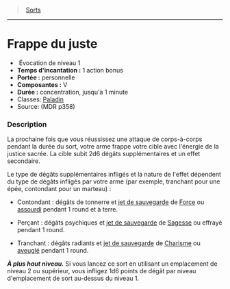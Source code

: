 ﻿> [Sorts](hd_spells.md)

---

# Frappe du juste

-  Évocation de niveau 1
- **Temps d'incantation :** 1 action bonus
- **Portée :** personnelle
- **Composantes :** V</Components-->
- **Durée :** concentration, jusqu'à 1 minute
- Classes: [Paladin](hd_paladin.md)
- Source: (MDR p358)

### Description

La prochaine fois que vous réussissez une attaque de corps-à-corps pendant la durée du sort, votre arme frappe votre cible avec l'énergie de la justice sacrée. La cible subit 2d6 dégâts supplémentaires et un effet secondaire.

Le type de dégâts supplémentaires infligés et la nature de l'effet dépendent du type de dégâts infligés par votre arme (par exemple, tranchant pour une épée, contondant pour un marteau) :

* Contondant : dégâts de tonnerre et [jet de sauvegarde](hd_abilities_jets_de_sauvegarde.md) de [Force](hd_abilities_strength.md) ou [assourdi](hd_conditions_assourdi.md) pendant 1 round et à terre.

* Perçant : dégâts psychiques et [jet de sauvegarde](hd_abilities_jets_de_sauvegarde.md) de [Sagesse](hd_abilities_wisdom.md) ou effrayé pendant 1 round.

* Tranchant : dégâts radiants et [jet de sauvegarde](hd_abilities_jets_de_sauvegarde.md) de [Charisme](hd_abilities_charisma.md) ou [aveuglé](hd_conditions_aveugle.md) pendant 1 round.

**_À plus haut niveau._** Si vous lancez ce sort en utilisant un emplacement de niveau 2 ou supérieur, vous infligez 1d6 points de dégât par niveau d'emplacement de sort au-dessus du niveau 1.

